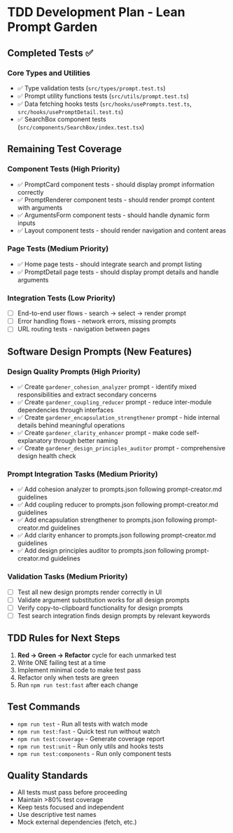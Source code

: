 # TDD Development Plan - Lean Prompt Garden

## Completed Tests ✅

### Core Types and Utilities
- ✅ Type validation tests (`src/types/prompt.test.ts`)
- ✅ Prompt utility functions tests (`src/utils/prompt.test.ts`) 
- ✅ Data fetching hooks tests (`src/hooks/usePrompts.test.ts`, `src/hooks/usePromptDetail.test.ts`)
- ✅ SearchBox component tests (`src/components/SearchBox/index.test.tsx`)

## Remaining Test Coverage

### Component Tests (High Priority)
- ✅ PromptCard component tests - should display prompt information correctly
- ✅ PromptRenderer component tests - should render prompt content with arguments
- ✅ ArgumentsForm component tests - should handle dynamic form inputs
- ✅ Layout component tests - should render navigation and content areas

### Page Tests (Medium Priority)
- ✅ Home page tests - should integrate search and prompt listing
- ✅ PromptDetail page tests - should display prompt details and handle arguments

### Integration Tests (Low Priority)
- [ ] End-to-end user flows - search → select → render prompt
- [ ] Error handling flows - network errors, missing prompts
- [ ] URL routing tests - navigation between pages

## Software Design Prompts (New Features)

### Design Quality Prompts (High Priority)
- ✅ Create `gardener_cohesion_analyzer` prompt - identify mixed responsibilities and extract secondary concerns
- ✅ Create `gardener_coupling_reducer` prompt - reduce inter-module dependencies through interfaces
- ✅ Create `gardener_encapsulation_strengthener` prompt - hide internal details behind meaningful operations
- ✅ Create `gardener_clarity_enhancer` prompt - make code self-explanatory through better naming
- ✅ Create `gardener_design_principles_auditor` prompt - comprehensive design health check

### Prompt Integration Tasks (Medium Priority)
- ✅ Add cohesion analyzer to prompts.json following prompt-creator.md guidelines
- ✅ Add coupling reducer to prompts.json following prompt-creator.md guidelines
- ✅ Add encapsulation strengthener to prompts.json following prompt-creator.md guidelines
- ✅ Add clarity enhancer to prompts.json following prompt-creator.md guidelines
- ✅ Add design principles auditor to prompts.json following prompt-creator.md guidelines

### Validation Tasks (Medium Priority)
- [ ] Test all new design prompts render correctly in UI
- [ ] Validate argument substitution works for all design prompts
- [ ] Verify copy-to-clipboard functionality for design prompts
- [ ] Test search integration finds design prompts by relevant keywords

## TDD Rules for Next Steps

1. **Red → Green → Refactor** cycle for each unmarked test
2. Write ONE failing test at a time
3. Implement minimal code to make test pass
4. Refactor only when tests are green
5. Run `npm run test:fast` after each change

## Test Commands

- `npm run test` - Run all tests with watch mode
- `npm run test:fast` - Quick test run without watch
- `npm run test:coverage` - Generate coverage report
- `npm run test:unit` - Run only utils and hooks tests
- `npm run test:components` - Run only component tests

## Quality Standards

- All tests must pass before proceeding
- Maintain >80% test coverage
- Keep tests focused and independent
- Use descriptive test names
- Mock external dependencies (fetch, etc.)